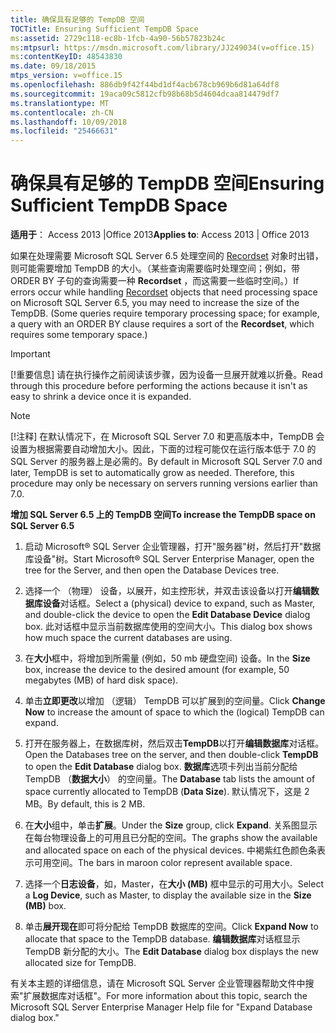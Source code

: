 ```yaml
---
title: 确保具有足够的 TempDB 空间
TOCTitle: Ensuring Sufficient TempDB Space
ms:assetid: 2729c118-ec8b-1fcb-4a90-56b57823b24c
ms:mtpsurl: https://msdn.microsoft.com/library/JJ249034(v=office.15)
ms:contentKeyID: 48543830
ms.date: 09/18/2015
mtps_version: v=office.15
ms.openlocfilehash: 886db9f42f44bd1df4acb678cb969b6d81a64df8
ms.sourcegitcommit: 19aca09c5812cfb98b68b5d4604dcaa814479df7
ms.translationtype: MT
ms.contentlocale: zh-CN
ms.lasthandoff: 10/09/2018
ms.locfileid: "25466631"
---
```

# <a name="ensuring-sufficient-tempdb-space"></a><span data-ttu-id="50558-102">确保具有足够的 TempDB 空间</span><span class="sxs-lookup"><span data-stu-id="50558-102">Ensuring Sufficient TempDB Space</span></span>


<span data-ttu-id="50558-103">**适用于**： Access 2013 |Office 2013</span><span class="sxs-lookup"><span data-stu-id="50558-103">**Applies to**: Access 2013 | Office 2013</span></span>

<span data-ttu-id="50558-p101">如果在处理需要 Microsoft SQL Server 6.5 处理空间的 [Recordset](recordset-object-ado.md) 对象时出错，则可能需要增加 TempDB 的大小。（某些查询需要临时处理空间；例如，带 ORDER BY 子句的查询需要一种 **Recordset** ，而这需要一些临时空间。）</span><span class="sxs-lookup"><span data-stu-id="50558-p101">If errors occur while handling [Recordset](recordset-object-ado.md) objects that need processing space on Microsoft SQL Server 6.5, you may need to increase the size of the TempDB. (Some queries require temporary processing space; for example, a query with an ORDER BY clause requires a sort of the **Recordset**, which requires some temporary space.)</span></span>


> [!IMPORTANT]
> <P><span data-ttu-id="50558-106">[!重要信息] 请在执行操作之前阅读该步骤，因为设备一旦展开就难以折叠。</span><span class="sxs-lookup"><span data-stu-id="50558-106">Read through this procedure before performing the actions because it isn't as easy to shrink a device once it is expanded.</span></span></P>




> [!NOTE]
> <P><span data-ttu-id="50558-p102">[!注释] 在默认情况下，在 Microsoft SQL Server 7.0 和更高版本中，TempDB 会设置为根据需要自动增加大小。因此，下面的过程可能仅在运行版本低于 7.0 的 SQL Server 的服务器上是必需的。</span><span class="sxs-lookup"><span data-stu-id="50558-p102">By default in Microsoft SQL Server 7.0 and later, TempDB is set to automatically grow as needed. Therefore, this procedure may only be necessary on servers running versions earlier than 7.0.</span></span></P>



<span data-ttu-id="50558-109">**增加 SQL Server 6.5 上的 TempDB 空间**</span><span class="sxs-lookup"><span data-stu-id="50558-109">**To increase the TempDB space on SQL Server 6.5**</span></span>

1.  <span data-ttu-id="50558-110">启动 Microsoft® SQL Server 企业管理器，打开"服务器"树，然后打开"数据库设备"树。</span><span class="sxs-lookup"><span data-stu-id="50558-110">Start Microsoft® SQL Server Enterprise Manager, open the tree for the Server, and then open the Database Devices tree.</span></span>

2.  <span data-ttu-id="50558-111">选择一个 （物理） 设备，以展开，如主控形状，并双击该设备以打开**编辑数据库设备**对话框。</span><span class="sxs-lookup"><span data-stu-id="50558-111">Select a (physical) device to expand, such as Master, and double-click the device to open the **Edit Database Device** dialog box.</span></span> <span data-ttu-id="50558-112">此对话框中显示当前数据库使用的空间大小。</span><span class="sxs-lookup"><span data-stu-id="50558-112">This dialog box shows how much space the current databases are using.</span></span>

3.  <span data-ttu-id="50558-113">在**大小**框中，将增加到所需量 (例如，50 mb 硬盘空间) 设备。</span><span class="sxs-lookup"><span data-stu-id="50558-113">In the **Size** box, increase the device to the desired amount (for example, 50 megabytes (MB) of hard disk space).</span></span>

4.  <span data-ttu-id="50558-114">单击**立即更改**以增加 （逻辑） TempDB 可以扩展到的空间量。</span><span class="sxs-lookup"><span data-stu-id="50558-114">Click **Change Now** to increase the amount of space to which the (logical) TempDB can expand.</span></span>

5.  <span data-ttu-id="50558-115">打开在服务器上，在数据库树，然后双击**TempDB**以打开**编辑数据库**对话框。</span><span class="sxs-lookup"><span data-stu-id="50558-115">Open the Databases tree on the server, and then double-click **TempDB** to open the **Edit Database** dialog box.</span></span> <span data-ttu-id="50558-116">**数据库**选项卡列出当前分配给 TempDB （**数据大小**） 的空间量。</span><span class="sxs-lookup"><span data-stu-id="50558-116">The **Database** tab lists the amount of space currently allocated to TempDB (**Data Size**).</span></span> <span data-ttu-id="50558-117">默认情况下，这是 2 MB。</span><span class="sxs-lookup"><span data-stu-id="50558-117">By default, this is 2 MB.</span></span>

6.  <span data-ttu-id="50558-118">在**大小**组中，单击**扩展**。</span><span class="sxs-lookup"><span data-stu-id="50558-118">Under the **Size** group, click **Expand**.</span></span> <span data-ttu-id="50558-119">关系图显示在每台物理设备上的可用且已分配的空间。</span><span class="sxs-lookup"><span data-stu-id="50558-119">The graphs show the available and allocated space on each of the physical devices.</span></span> <span data-ttu-id="50558-120">中褐紫红色颜色条表示可用空间。</span><span class="sxs-lookup"><span data-stu-id="50558-120">The bars in maroon color represent available space.</span></span>

7.  <span data-ttu-id="50558-121">选择一个**日志设备**，如，Master，在**大小 (MB)** 框中显示的可用大小。</span><span class="sxs-lookup"><span data-stu-id="50558-121">Select a **Log Device**, such as Master, to display the available size in the **Size (MB)** box.</span></span>

8.  <span data-ttu-id="50558-122">单击**展开现在**即可将分配给 TempDB 数据库的空间。</span><span class="sxs-lookup"><span data-stu-id="50558-122">Click **Expand Now** to allocate that space to the TempDB database.</span></span> <span data-ttu-id="50558-123">**编辑数据库**对话框显示 TempDB 新分配的大小。</span><span class="sxs-lookup"><span data-stu-id="50558-123">The **Edit Database** dialog box displays the new allocated size for TempDB.</span></span>

<span data-ttu-id="50558-124">有关本主题的详细信息，请在 Microsoft SQL Server 企业管理器帮助文件中搜索"扩展数据库对话框"。</span><span class="sxs-lookup"><span data-stu-id="50558-124">For more information about this topic, search the Microsoft SQL Server Enterprise Manager Help file for "Expand Database dialog box."</span></span>

